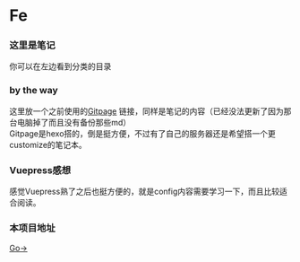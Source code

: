 # Fe
### 这里是笔记
你可以在左边看到分类的目录
### by the way
这里放一个之前使用的[Gitpage](https://cruelpineapple.github.io/) 链接，同样是笔记的内容（已经没法更新了因为那台电脑掉了而且没有备份那些md）  
Gitpage是hexo搭的，倒是挺方便，不过有了自己的服务器还是希望搭一个更customize的笔记本。  
### Vuepress感想
感觉Vuepress熟了之后也挺方便的，就是config内容需要学习一下，而且比较适合阅读。
### 本项目地址
[Go→](https://github.com/CruelPineapple/website-note)

